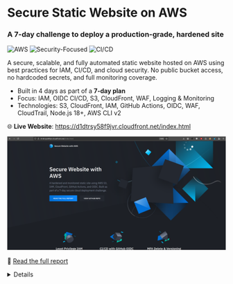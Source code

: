 # Secure Static Website on AWS
### A 7-day challenge to deploy a production-grade, hardened site

![AWS](https://img.shields.io/badge/AWS-S3%2C%20CloudFront-orange)
![Security-Focused](https://img.shields.io/badge/Security-Hardened-brightgreen)
![CI/CD](https://img.shields.io/badge/CI--CD-GitHub%20Actions-blue)

A secure, scalable, and fully automated static website hosted on AWS using best practices for IAM, CI/CD, and cloud security. No public bucket access, no hardcoded secrets, and full monitoring coverage.

- Built in 4 days as part of a **7-day plan**  
- Focus: IAM, OIDC CI/CD, S3, CloudFront, WAF, Logging & Monitoring  
- Technologies: S3, CloudFront, IAM, GitHub Actions, OIDC, WAF, CloudTrail, Node.js 18+, AWS CLI v2

🌐 **Live Website**: https://d1dtrsy58f9jvr.cloudfront.net/index.html

![Secure Static Website](./report/images/site.png)

📄 [Read the full report](./report/report.md)

<details>

## Architecture Diagram
![Architecture Diagram](./report/images/arch.jpg)

## Deployment Pipeline

1. Push changes to `main` on GitHub
2. GitHub Actions is triggered:
   - Linting for HTML and JS
   - Uploads files to S3 using **OIDC IAM Role**
3. CloudFront automatically serves updated content

_No AWS access keys stored or rotated manually._

## Features & Security Controls

| Area          | Implementation Highlights                                                                 |
|---------------|--------------------------------------------------------------------------------------------|
| **IAM**        | Scoped roles per function: deployer (CI), developer (write-only), viewer (read-only)     |
| **CI/CD**      | GitHub Actions using **OIDC**, no secrets stored                                          |
| **S3**         | Private bucket with **OAC** (Origin Access Control), MFA delete, versioning              |
| **CloudFront** | HTTPS-only, **WAF with OWASP rules**, User-Agent restricted                              |
| **Headers**    | Secure headers: CSP, X-Frame-Options, HSTS, XSS Protection                               |
| **Monitoring** | CloudTrail, CloudFront logs, S3 access logs, SNS for alerting          

## Security Validations Performed

The website is designed to be secure by default and not accessible publicly, with the following validations performed:

✅ **S3 direct access blocked** (`403 Access Denied`)\
✅ **Headers present** via `curl -i`\
✅ **Least privilege enforced** (tested role access restrictions)\
✅ **OIDC role restricted** to GitHub org/repo/branch\
✅ **MFA delete tested** for versioned content

## Monitoring & Logging

- **CloudTrail**: Logs all management events (org-wide) to a dedicated S3 bucket.
- **Access Logs**: S3 and CloudFront logs stored in a central bucket (`secure-website-access-logs`).
- **Alerting**: EventBridge → SNS topic for security findings (e.g., GuardDuty).
- **Budget Guardrail**: AWS Budget set to €1.00 with email alerts.

Covers both visibility and incident response with minimal cost overhead.

</details>